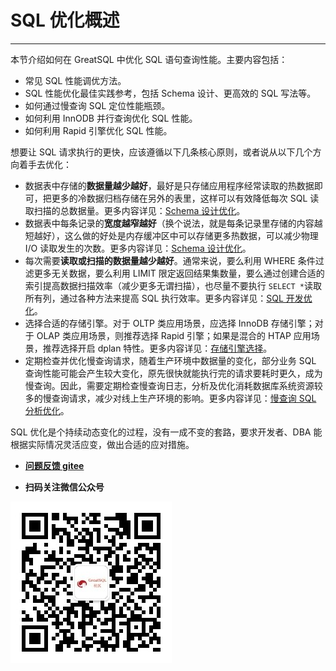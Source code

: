# SQL 优化概述
---

本节介绍如何在 GreatSQL 中优化 SQL 语句查询性能。主要内容包括：
- 常见 SQL 性能调优方法。
- SQL 性能优化最佳实践参考，包括 Schema 设计、更高效的 SQL 写法等。
- 如何通过慢查询 SQL 定位性能瓶颈。
- 如何利用 InnODB 并行查询优化 SQL 性能。
- 如何利用 Rapid 引擎优化 SQL 性能。

想要让 SQL 请求执行的更快，应该遵循以下几条核心原则，或者说从以下几个方向着手去优化：
- 数据表中存储的**数据量越少越好**，最好是只存储应用程序经常读取的热数据即可，把更多的冷数据归档存储在另外的表里，这样可以有效降低每次 SQL 读取扫描的总数据量。更多内容详见：[Schema 设计优化](./12-7-1-sql-optimize-schema-design.md)。
- 数据表中每条记录的**宽度越窄越好**（换个说法，就是每条记录里存储的内容越短越好），这么做的好处是内存缓冲区中可以存储更多热数据，可以减少物理 I/O 读取发生的次数。更多内容详见：[Schema 设计优化](./12-7-1-sql-optimize-schema-design.md)。
- 每次需要**读取或扫描的数据量越少越好**。通常来说，要么利用 WHERE 条件过滤更多无关数据，要么利用 LIMIT 限定返回结果集数量，要么通过创建合适的索引提高数据扫描效率（减少更多无谓扫描），也尽量不要执行 `SELECT *`读取所有列，通过各种方法来提高 SQL 执行效率。更多内容详见：[SQL 开发优化](./12-7-2-sql-optimize-sql-dev.md)。
- 选择合适的存储引擎。对于 OLTP 类应用场景，应选择 InnoDB 存储引擎；对于 OLAP 类应用场景，则推荐选择 Rapid 引擎；如果是混合的 HTAP 应用场景，推荐选择开启 dplan 特性。更多内容详见：[存储引擎选择](./12-7-3-sql-optimize-engines.md)。
- 定期检查并优化慢查询请求，随着生产环境中数据量的变化，部分业务 SQL 查询性能可能会产生较大变化，原先很快就能执行完的请求要耗时更久，成为慢查询。因此，需要定期检查慢查询日志，分析及优化消耗数据库系统资源较多的慢查询请求，减少对线上生产环境的影响。更多内容详见：[慢查询 SQL 分析优化](12-7-4-sql-optimize-slowsql.md)。

SQL 优化是个持续动态变化的过程，没有一成不变的套路，要求开发者、DBA 能根据实际情况灵活应变，做出合适的应对措施。


- **[问题反馈 gitee](https://gitee.com/GreatSQL/GreatSQL-Manual/issues)**

- **扫码关注微信公众号**

![greatsql-wx](../greatsql-wx.jpg)
